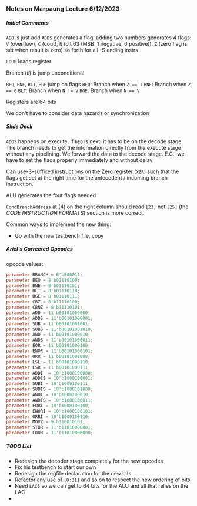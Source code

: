 ### Notes on Marpaung Lecture 6/12/2023

##### Initial Comments 

`ADD` is just add
`ADDS` generates a flag: adding two numbers generates 4 flags: `V` (overflow), `C` (cout), `N` (bit 63 (MSB: 1 negative, 0 positive)), `Z` (zero flag is set when result is zero) 
so forth for all -S ending instrs

`LDUR` loads register 

Branch (`B`) is jump unconditional 

`BEQ`, `BNE`, `BLT`, `BGE` jump on flags 
`BEQ`: Branch when `Z == 1` 
`BNE`: Branch when `Z == 0`
`BLT`: Branch when `N != V` 
`BGE`: Branch when `N == V` 

Registers are 64 bits

We don't have to consider data hazards or synchronization 

##### Slide Deck 

`ADDS` happens on execute, if `bEQ` is next, it has to be on the decode stage. The branch needs to get the information directly from the execute stage without any pipelining. We forward the data to the decode stage. 
E.G., we have to set the flags properly immediately and without delay

Can use-S-suffixed instructions on the Zero register (`XZR`) such that the flags get set at the right time for the antecedent / incoming branch instruction. 

ALU generates the four flags needed

`CondBranchAddress` at (4) on the right column should read `[23]` not `[25]` (the *CODE INSTRUCTION FORMATS*) section is more correct. 

Common ways to implement the new thing: 
- Go with the new testbench file, copy 

##### Ariel's Corrected Opcodes

opcode values:

```verilog
parameter BRANCH = 6'b000011;
parameter BEQ = 8'b01110100;
parameter BNE = 8'b01110101;
parameter BLT = 8'b01110110;
parameter BGE = 8'b01110111;
parameter CBZ = 8'b11110100;
parameter CBNZ = 8'b11110101;
parameter ADD = 11'b00101000000;
parameter ADDS = 11'b00101000001;
parameter SUB = 11'b00101001001;
parameter SUBS = 11'b00101001010;
parameter AND = 11'b00101000010;
parameter ANDS = 11'b00101000011;
parameter EOR = 11'b00101000100;
parameter ENOR = 11'b00101000101;
parameter ORR = 11'b00101001000;
parameter LSL = 11'b00101000110;
parameter LSR = 11'b00101000111;
parameter ADDI  = 10'b1000100000;
parameter ADDIS = 10'b1000100001;
parameter SUBI = 10'b1000100111;
parameter SUBIS = 10'b1000101000;
parameter ANDI = 10'b1000100010;
parameter ANDIS = 10'b1000100011;
parameter EORI = 10'b1000100100;
parameter ENORI = 10'b1000100101;
parameter ORRI = 10'b1000100110;
parameter MOVZ = 9'b110010101;
parameter STUR = 11'b11010000001;
parameter LDUR = 11'b11010000000;
```

##### TODO List

- Redesign the decoder stage completely for the new opcodes 
- Fix his testbench to start our own 
- Redesign the regfile declaration for the new bits 
- Refactor any use of `[0:31]` and so on to respect the new ordering of bits 
- Need `LAC6` so we can get to 64 bits for the ALU and all that relies on the LAC 
- 


